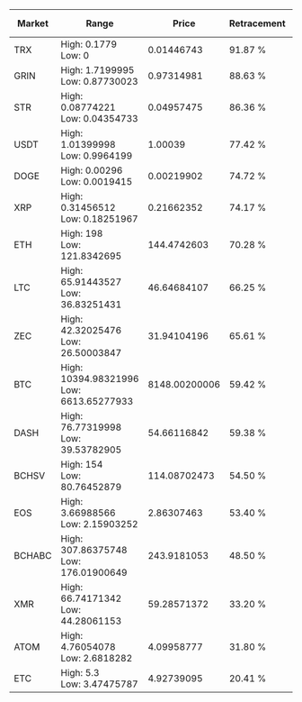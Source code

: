 | Market | Range | Price| Retracement | Doubles to 50% |
| --- | --- | --- | --- | --- |
| TRX | High: 0.1779<br />Low: 0 | 0.01446743 | 91.87 % | 6.15 |
| GRIN | High: 1.7199995<br />Low: 0.87730023 | 0.97314981 | 88.63 % | 1.33 |
| STR | High: 0.08774221<br />Low: 0.04354733 | 0.04957475 | 86.36 % | 1.32 |
| USDT | High: 1.01399998<br />Low: 0.9964199 | 1.00039 | 77.42 % | 1.00 |
| DOGE | High: 0.00296<br />Low: 0.0019415 | 0.00219902 | 74.72 % | 1.11 |
| XRP | High: 0.31456512<br />Low: 0.18251967 | 0.21662352 | 74.17 % | 1.15 |
| ETH | High: 198<br />Low: 121.8342695 | 144.4742603 | 70.28 % | 1.11 |
| LTC | High: 65.91443527<br />Low: 36.83251431 | 46.64684107 | 66.25 % | 1.10 |
| ZEC | High: 42.32025476<br />Low: 26.50003847 | 31.94104196 | 65.61 % | 1.08 |
| BTC | High: 10394.98321996<br />Low: 6613.65277933 | 8148.00200006 | 59.42 % | 1.04 |
| DASH | High: 76.77319998<br />Low: 39.53782905 | 54.66116842 | 59.38 % | 1.06 |
| BCHSV | High: 154<br />Low: 80.76452879 | 114.08702473 | 54.50 % | 1.03 |
| EOS | High: 3.66988566<br />Low: 2.15903252 | 2.86307463 | 53.40 % | 1.02 |
| BCHABC | High: 307.86375748<br />Low: 176.01900649 | 243.9181053 | 48.50 % | 0.00 |
| XMR | High: 66.74171342<br />Low: 44.28061153 | 59.28571372 | 33.20 % | 0.00 |
| ATOM | High: 4.76054078<br />Low: 2.6818282 | 4.09958777 | 31.80 % | 0.00 |
| ETC | High: 5.3<br />Low: 3.47475787 | 4.92739095 | 20.41 % | 0.00 |
